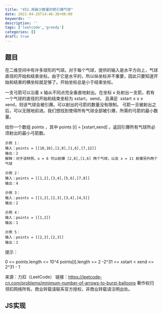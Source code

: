 ```yaml
---
title: "452.用最少数量的箭引爆气球"
date: 2021-04-26T14:46:38+08:00
keywords: ''
description: ''
tags: ['leetcode','greedy']
categories: []
draft: true
---
```


## 题目

在二维空间中有许多球形的气球。对于每个气球，提供的输入是水平方向上，气球直径的开始和结束坐标。由于它是水平的，所以纵坐标并不重要，因此只要知道开始和结束的横坐标就足够了。开始坐标总是小于结束坐标。

一支弓箭可以沿着 x 轴从不同点完全垂直地射出。在坐标 x 处射出一支箭，若有一个气球的直径的开始和结束坐标为 xstart，xend， 且满足  xstart ≤ x ≤ xend，则该气球会被引爆。可以射出的弓箭的数量没有限制。 弓箭一旦被射出之后，可以无限地前进。我们想找到使得所有气球全部被引爆，所需的弓箭的最小数量。

给你一个数组 points ，其中 points [i] = [xstart,xend] ，返回引爆所有气球所必须射出的最小弓箭数。

```
示例 1：
输入：points = [[10,16],[2,8],[1,6],[7,12]]
输出：2
解释：对于该样例，x = 6 可以射爆 [2,8],[1,6] 两个气球，以及 x = 11 射爆另外两个气球

示例 2：
输入：points = [[1,2],[3,4],[5,6],[7,8]]
输出：4

示例 3：
输入：points = [[1,2],[2,3],[3,4],[4,5]]
输出：2

示例 4：
输入：points = [[1,2]]
输出：1

示例 5：
输入：points = [[2,3],[2,3]]
输出：1
```

提示：

0 <= points.length <= 10^4
points[i].length == 2
-2^31 <= xstart < xend <= 2^31 - 1

来源：力扣（LeetCode）
链接：https://leetcode-cn.com/problems/minimum-number-of-arrows-to-burst-balloons
著作权归领扣网络所有。商业转载请联系官方授权，非商业转载请注明出处。


## JS实现

```javascript

```
